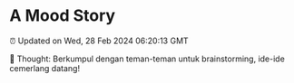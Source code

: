 # A Mood Story

⏰ Updated on Wed, 28 Feb 2024 06:20:13 GMT

💭 Thought: Berkumpul dengan teman-teman untuk brainstorming, ide-ide cemerlang datang!

